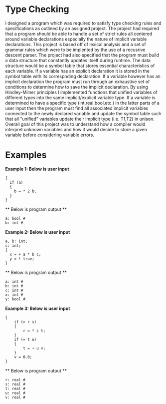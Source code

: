 # Type Checking
I designed a program which was required to satisfy type checking rules and specifications as outlined by an assigned project. The project had required that a program should be able to handle a set of strict rules all centered around variable declarations especially the nature of implicit variable declarations. This project is based off of lexical analysis and a set of grammar rules which were to be implented by the use of a recusrive descent parser. The project had also specified that the program must build a data structure that constantly updates itself during runtime. The data structure would be a symbol table that stores essential characteristics of each variable. If a variable has an explicit declaration it is stored in the symbol table with its correspnding declaration. If a variable however has an implicit declaration the program must run through an exhaustive set of conditions to determine how to save the implicit declaration. By using Hindley-Milner principles I implemented functions that unified variables of different types into the same implicit/explicit variable type. If a variable is determined to have a specific type (int,real,bool,etc.) in the latter parts of a user input then the program must find all associated implicit variables connected to the newly declared variable and update the symbol table such that all "unified" variables update their implicit type (i.e. T1,T2) in unison. Overall goal of this project was to understand how a compiler would interpret unknown variables and how it would decide to store a given variable before considering variable errors.

# Examples

**Example 1: Below is user input**
```
{
  if (a)
  {
    b = * 2 b;
  } 
}
```
** Below is program output **
```
a: bool #
b: int #
```
**Example 2: Below is user input**
```
a, b: int;
c: int;
{
  x = + a * b c;
  y = ! true; 
}
```
** Below is program output **
```
a: int #
b: int #
c: int #
x: int #
y: bool #
```
**Example 3: Below is user input**
```
{
    if (> r s) 
    {
        r = * s t;
    }
    if (= t u) 
    {
        t = + u v;
    }
    v = 0.0;
}
```
** Below is program output **
```
r: real #
s: real #
t: real #
u: real #
v: real #
```
